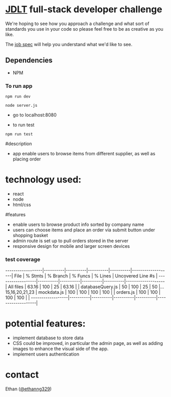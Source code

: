 # [JDLT](https://jdlt.co.uk) full-stack developer challenge

We're hoping to see how you approach a challenge and what sort of standards you use in your code so please feel free to be as creative as you like.

The [job spec](https://jdlt.co.uk/join/full-stack-developer) will help you understand what we'd like to see.

<!-- ## Dependencies
* NPM / Yarn
## Instructions
From the project root folder:
```
$ npm install
```
OR
```
$ yarn
```
Then it's over to you!

**Please demonstrate:**
* Selecting suppliers and products in the drop-downs
* A round-trip to a server pulling back prices
* Displaying the returned data in the grid
* Anything else you'd like to show us

### Sample data

| Supplier    | Product      | Price (£) |
| ------------|--------------|-----------|
| New Co Ltd  | Small wongle | 5         |
| New Co Ltd  | Large wongle | 8         |
| New Co Ltd  | Super wongle | 12        |
| Old Co Ltd  | Mini wongle  | 4         |
| Old Co Ltd  | Small wongle | 6         |
| Old Co Ltd  | Large wongle | 9         |
| Old Co Ltd  | Super wongle | 13        | -->

## Dependencies

- NPM

### To run app

```
npm run dev
```

```
node server.js
```

- go to localhost:8080

- to run test

```
npm run test
```

#description

- app enable users to browse items from different supplier, as well as placing order

# technology used:

- react
- node
- html/css

#features

- enable users to browse product info sorted by company name
- users can choose items and place an order via submit button under shopping basket
- admin route is set up to pull orders stored in the server
- responsive design for mobile and larger screen devices

### test coverage

------------------|----------|----------|----------|----------|-------------------|
File | % Stmts | % Branch | % Funcs | % Lines | Uncovered Line #s |
------------------|----------|----------|----------|----------|-------------------|
All files | 63.16 | 100 | 25 | 63.16 | |
databaseQuery.js | 50 | 100 | 25 | 50 |... 15,16,20,21,23 |
mockdata.js | 100 | 100 | 100 | 100 | |
orders.js | 100 | 100 | 100 | 100 | |
------------------|----------|----------|----------|----------|-------------------|

# potential features:

- implement database to store data
- CSS could be improved, in particular the admin page, as well as adding images to enhance the visual side of the app.
- implement users authentication

# contact

Ethan ([@ethanng329](https://twitter.com/Ethanng329))
